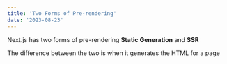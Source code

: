 ```yaml
---
title: 'Two Forms of Pre-rendering'
date: '2023-08-23'
---
```


Next.js has two forms of pre-rendering **Static Generation** and **SSR**

The difference between the two is when it generates the HTML for a page

